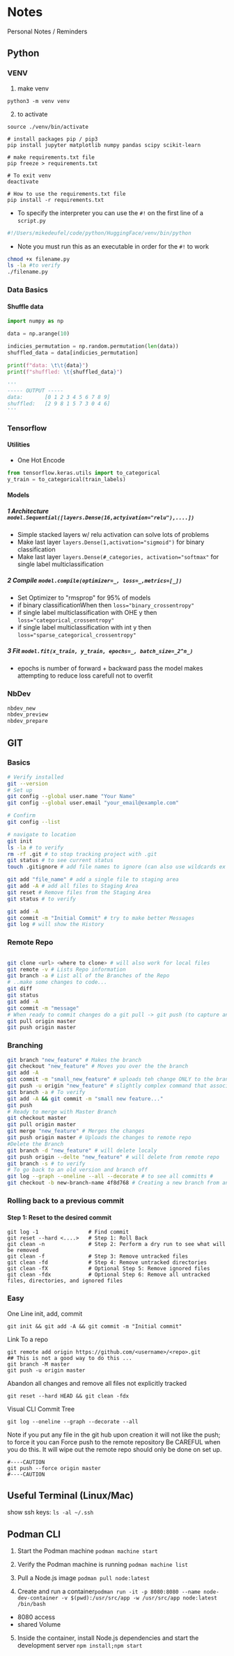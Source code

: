 # Notes
Personal Notes / Reminders

## Python 

### VENV
1. make venv
```
python3 -m venv venv
```

2. to activate
```
source ./venv/bin/activate
```
```
# install packages pip / pip3
pip install jupyter matplotlib numpy pandas scipy scikit-learn

# make requirements.txt file
pip freeze > requirements.txt

# To exit venv
deactivate

# How to use the requirements.txt file
pip install -r requirements.txt

```

 - To specify the interpreter you can use the ```#!``` on the first line of a ```script.py```

```python
#!/Users/mikedeufel/code/python/HuggingFace/venv/bin/python
```
 - Note you must run this as an executable in order for the ```#!``` to work 

```zsh
chmod +x filename.py
ls -la #to verify
./filename.py
```

### Data Basics
#### Shuffle data
```py
import numpy as np

data = np.arange(10)

indicies_permutation = np.random.permutation(len(data))
shuffled_data = data[indicies_permutation]

print(f"data: \t\t{data}")
print(f"shuffled: \t{shuffled_data}")

'''
----- OUTPUT -----
data: 		[0 1 2 3 4 5 6 7 8 9]
shuffled: 	[2 9 8 1 5 7 3 0 4 6]
'''
```
### Tensorflow
#### Utilities
- One Hot Encode
```py
from tensorflow.keras.utils import to_categorical
y_train = to_categorical(train_labels)
```

#### Models
##### 1 Architecture ```model.Sequential([layers.Dense(16,actyivation="relu"),....])```
 - Simple stacked layers w/ relu activation can solve lots of problems
 - Make last layer ```layers.Dense(1,activation="sigmoid")``` for binary classification
 - Make last layer ```layers.Dense(#_categories, activation="softmax"``` for single label multiclassification

##### 2 Compile ```model.compile(optimizer=_, loss=_,metrics=[_])```
 - Set Optimizer to "rmsprop" for 95% of models
 - if binary classificationWhen then ```loss="binary_crossentropy"```
 - if single label multiclassification with OHE y then ```loss="categorical_crossentropy"``` 
 - if single label multiclassification with int y then ```loss="sparse_categorical_crossentropy"```

##### 3 Fit ```model.fit(x_train, y_train, epochs=_, batch_size=_2^n_)```
 - epochs is number of forward + backward pass the model makes attempting to reduce loss carefull not to overfit

### NbDev
```.py
nbdev_new
nbdev_preview
nbdev_prepare
```


## GIT 

### Basics
```bash
# Verify installed
git --version 
# Set up
git config --global user.name "Your Name"
git config --global user.email "your_email@example.com"

# Confirm
git config --list

# navigate to location
git init
ls -la # to verify
rm -rf .git # to stop tracking project with .git
git status # to see current status
touch .gitignore # add file names to ignore (can also use wildcards ex *.txt)

git add "file_name" # add a single file to staging area
git add -A # add all files to Staging Area
git reset # Remove files from the Staging Area
git status # to verify   

git add -A
git commit -m "Initial Commit" # try to make better Messages
git log # will show the History
```

### Remote Repo
```zsh

git clone <url> <where to clone> # will also work for local files
git remote -v # Lists Repo information
git branch -a # List all of the Branches of the Repo
# ..make some changes to code...
git diff
git status
git add -A
git commit -m "message"
# When ready to commit changes do a git pull -> git push (to capture any other changes)
git pull origin master
git push origin master
```

### Branching
```zsh
git branch "new_feature" # Makes the branch
git checkout "new_feature" # Moves you over the the branch
git add -A
git commit -m "small_new_feature" # uploads teh change ONLY to the branch
git push -u origin "new_feature" # slightly complex command that associates the brance with main
git branch -a # To verify
git add -A && git commit -m "small new feature..."
git push
# Ready to merge with Master Branch
git checkout master
git pull origin master
git merge "new_feature" # Merges the changes 
git push origin master # Uploads the changes to remote repo
#Delete the Branch
git branch -d "new_feature" # will delete localy
git push origin --delte "new_feature" # will delete from remote repo
git branch -s # to verify
# To go back to an old version and branch off
git log --graph --oneline --all --decorate # to see all committs # 
git checkout -b new-branch-name 4f8d768 # Creating a new branch from an old commit
```

### Rolling back to a previous commit
#### Step 1: Reset to the desired commit
```
git log -1                # Find commit 
git reset --hard <....>   # Step 1: Roll Back
git clean -n              # Step 2: Perform a dry run to see what will be removed
git clean -f              # Step 3: Remove untracked files
git clean -fd             # Step 4: Remove untracked directories
git clean -fX             # Optional Step 5: Remove ignored files
git clean -fdx            # Optional Step 6: Remove all untracked files, directories, and ignored files
```

### Easy


One Line init, add, commit
```
git init && git add -A && git commit -m "Initial commit"
```

Link To a repo
```
git remote add origin https://github.com/<username>/<repo>.git
## This is not a good way to do this ...
git branch -M master
git push -u origin master
```

Abandon all changes and remove all files not explicitly tracked
```
git reset --hard HEAD && git clean -fdx
```

Visual CLI Commit Tree
```
git log --oneline --graph --decorate --all
```

Note if you put any file in the git hub upon creation it will not like the push; to force it you can
Force push to the remote repository
Be CAREFUL when you do this. It will wipe out the remote repo should only be done on set up.
```
#----CAUTION
git push --force origin master
#----CAUTION
```


## Useful Terminal (Linux/Mac)
show ssh keys: ```ls -al ~/.ssh```

## Podman CLI
1. Start the Podman machine ```podman machine start```

2. Verify the Podman machine is running ```podman machine list```

3. Pull a Node.js image ```podman pull node:latest```

5. Create and run a container```podman run -it -p 8080:8080 --name node-dev-container -v $(pwd):/usr/src/app -w /usr/src/app node:latest /bin/bash```
 - 8080 access
 - shared Volume

5. Inside the container, install Node.js dependencies and start the development server ```npm install;npm start```
